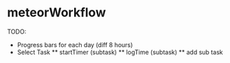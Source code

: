 # meteorWorkflow
TODO:
  * Progress bars for each day (diff 8 hours)
  * Select Task
   ** startTimer (subtask)
   ** logTime (subtask)
   ** add sub task   
  
